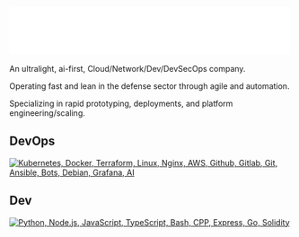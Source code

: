 [![Welcome to Bluewire!](blueWireBanner.png)](https://github.com/bwcoai)

An ultralight, ai-first, Cloud/Network/Dev/DevSecOps company.

Operating fast and lean in the defense sector through agile and automation.

Specializing in rapid prototyping, deployments, and platform engineering/scaling.

## DevOps
[![Kubernetes, Docker, Terraform, Linux, Nginx, AWS, Github, Gitlab, Git, Ansible, Bots, Debian, Grafana, AI](https://skillicons.dev/icons?i=kubernetes,docker,terraform,linux,nginx,aws,github,gitlab,git,ansible,bots,debian,grafana,ai)](https://skillicons.dev)

## Dev
[![Python, Node.js, JavaScript, TypeScript, Bash, CPP, Express, Go, Solidity](https://skillicons.dev/icons?i=python,nodejs,js,ts,bash,cpp,express,go,solidity)](https://skillicons.dev)

